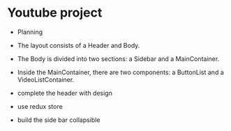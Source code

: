 # Youtube project

- Planning
- The layout consists of a Header and Body.
- The Body is divided into two sections: a Sidebar and a MainContainer.
- Inside the MainContainer, there are two components: a ButtonList and a VideoListContainer.


- complete the header with design
- use redux store 
- build the side bar collapsible 



